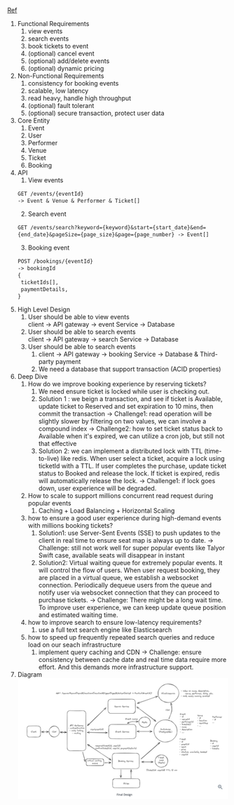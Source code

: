 [Ref](https://www.hellointerview.com/learn/system-design/answer-keys/ticketmaster)

1. Functional Requirements
   1. view events
   2. search events
   3. book tickets to event
   4. (optional) cancel event
   5. (optional) add/delete events
   6. (optional) dynamic pricing
2. Non-Functional Requirements
   1. consistency for booking events
   2. scalable, low latency
   3. read heavy, handle high throughput
   4. (optional) fault tolerant
   5. (optional) secure transaction, protect user data
3. Core Entity
   1. Event
   2. User
   3. Performer
   4. Venue
   5. Ticket
   6. Booking
4. API
   1. View events
   ```
   GET /events/{eventId}
   -> Event & Venue & Performer & Ticket[]
   ```
   2. Search event
   ```
   GET /events/search?keyword={keyword}&start={start_date}&end={end_date}&pageSize={page_size}&page={page_number} -> Event[]
   ```
   3. Booking event
   ```
   POST /bookings/{eventId}
   -> bookingId
   {
    ticketIds[],
    paymentDetails,
   }
   ```
5. High Level Design
   1. User should be able to view events  
   client -> API gateway -> event Service -> Database
   2. User should be able to search events  
   client -> API gateway -> search Service -> Database
   3. User should be able to search events  
      1. client -> API gateway -> booking Service -> Database & Third-party payment
      2. We need a database that support transaction (ACID properties)
6. Deep Dive
   1. How do we improve booking experience by reserving tickets?
      1. We need ensure ticket is locked while user is checking out.
      2. Solution 1 : we beign a transaction, and see if ticket is Available, update ticket to Reserved and set expiration to 10 mins, then commit the transaction -> Challenge1: read operation will be slightly slower by filtering on two values, we can involve a compound index -> Challenge2: how to set ticket status back to Available when it's expired, we can utilize a cron job, but still not that effective
      3. Solution 2: we can implement a distributed lock with TTL (time-to-live) like redis. When user select a ticket, acquire a lock using ticketId with a TTL. If user completes the purchase, update ticket status to Booked and release the lock. If ticket is expired, redis will automatically release the lock. -> Challenge1: if lock goes down, user experience will be degraded.
   2. How to scale to support millions concurrent read request during popular events
      1. Caching + Load Balancing + Horizontal Scaling
   3. how to ensure a good user experience during high-demand events with millions booking tickets?
      1. Solution1: use Server-Sent Events (SSE) to push updates to the client in real time to ensure seat map is always up to date. -> Challenge: still not work well for super popular events like Talyor Swift case, available seats will disappear in instant
      2. Solution2: Virtual waiting queue for extremely popular events. It will control the flow of users. When user request booking, they are placed in a virtual queue, we establish a websocket connection. Periodically dequeue users from the queue and notify user via websocket connection that they can proceed to purchase tickets. -> Challenge: There might be a long wait time. To improve user experience, we can keep update queue position and estimated waiting time.
   4. how to improve search to ensure low-latency requirements?
      1. use a full text search engine like Elasticsearch
   5. how to speed up frequently repeated search queries and reduce load on our seach infrastructure
      1. implement query caching and CDN -> Challenge: ensure consistency between cache date and real time data require more effort. And this demands more infrastructure support.
7. Diagram
![Diagram](../../image/ticketmaster-1.png)